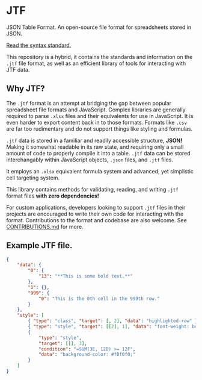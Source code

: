 # JTF

JSON Table Format. An open-source file format for spreadsheets stored in JSON.

[Read the syntax standard.](SYNTAX.md)

This repository is a hybrid, it contains the standards and information on the `.jtf` file format, as well as an efficient library of tools for interacting with JTF data.

## Why JTF?

The `.jtf` format is an attempt at bridging the gap between popular spreadsheet file formats and JavaScript. Complex libraries are generally required to parse `.xlsx` files and their equivalents for use in JavaScript. It is even harder to export content back in to those formats. Formats like `.csv` are far too rudimentary and do not support things like styling and formulas.

`.jtf` data is stored in a familiar and readily accessible structure, **JSON!** Making it somewhat readable in its raw state, and requiring only a small amount of code to properly compile it into a table. `.jtf` data can be stored interchangably within JavaScript objects, `.json` files, and `.jtf` files.

It employs an `.xlsx` equivalent formula system and advanced, yet simplistic cell targeting system.

This library contains methods for validating, reading, and writing `.jtf` format files **with zero dependencies!**

For custom applications, developers looking to support `.jtf` files in their projects are encouraged to write their own code for interacting with the format. Contributions to the format and codebase are also welcome. See [CONTRIBUTIONS.md](CONTRIBUTIONS.md) for more.

## Example JTF file.

```json
{
	"data": {
		"0": {
			"13": "**This is some bold text.**"
		},
		"1": {},
		"999": {
			"0": "This is the 0th cell in the 999th row."
		}
	},
	"style": [
		{ "type": "class", "target": [, 2], "data": "highlighted-row" },
		{ "type": "style", "target": [[2], 1], "data": "font-weight: bold;" },
		{
			"type": "style",
			"target": [[], 3],
			"condition": "=SUM(3E, 12D) >= 12F",
			"data": "background-color: #f0f0f0;"
		}
	]
}
```
